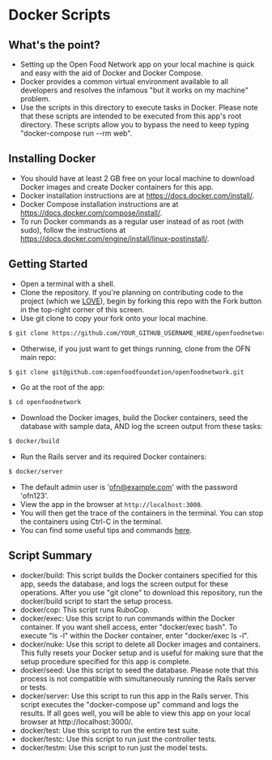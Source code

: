 # Docker Scripts

## What's the point?
* Setting up the Open Food Network app on your local machine is quick and easy with the aid of Docker and Docker Compose.
* Docker provides a common virtual environment available to all developers and resolves the infamous "but it works on my machine" problem.
* Use the scripts in this directory to execute tasks in Docker.  Please note that these scripts are intended to be executed from this app's root directory.  These scripts allow you to bypass the need to keep typing "docker-compose run --rm web".

## Installing Docker
* You should have at least 2 GB free on your local machine to download Docker images and create Docker containers for this app.
* Docker installation instructions are at https://docs.docker.com/install/.
* Docker Compose installation instructions are at https://docs.docker.com/compose/install/.
* To run Docker commands as a regular user instead of as root (with sudo), follow the instructions at https://docs.docker.com/engine/install/linux-postinstall/.

## Getting Started
* Open a terminal with a shell.
* Clone the repository. If you're planning on contributing code to the project (which we [LOVE](CONTRIBUTING.md)), begin by forking this repo with the Fork button in the top-right corner of this screen.
* Use git clone to copy your fork onto your local machine.
```sh
$ git clone https://github.com/YOUR_GITHUB_USERNAME_HERE/openfoodnetwork
```
* Otherwise, if you just want to get things running, clone from the OFN main repo:

```sh
$ git clone git@github.com:openfoodfoundation/openfoodnetwork.git
```
* Go at the root of the app:

```sh
$ cd openfoodnetwork
```
* Download the Docker images, build the Docker containers, seed the database with sample data, AND log the screen output from these tasks:
```sh
$ docker/build
```
* Run the Rails server and its required Docker containers:

```sh
$ docker/server
```
* The default admin user is 'ofn@example.com' with the password 'ofn123'.
* View the app in the browser at `http://localhost:3000`.
* You will then get the trace of the containers in the terminal. You can stop the containers using Ctrl-C in the terminal.
* You can find some useful tips and commands [here](https://github.com/openfoodfoundation/openfoodnetwork/wiki/Docker:-useful-tips-and-commands).

## Script Summary
* docker/build: This script builds the Docker containers specified for this app, seeds the database, and logs the screen output for these operations.  After you use "git clone" to download this repository, run the docker/build script to start the setup process.
* docker/cop: This script runs RuboCop.
* docker/exec: Use this script to run commands within the Docker container.  If you want shell access, enter "docker/exec bash".  To execute "ls -l" within the Docker container, enter "docker/exec ls -l".
* docker/nuke: Use this script to delete all Docker images and containers.  This fully resets your Docker setup and is useful for making sure that the setup procedure specified for this app is complete.
* docker/seed: Use this script to seed the database.  Please note that this process is not compatible with simultaneously running the Rails server or tests.
* docker/server: Use this script to run this app in the Rails server.  This script executes the "docker-compose up" command and logs the results.  If all goes well, you will be able to view this app on your local browser at http://localhost:3000/.
* docker/test: Use this script to run the entire test suite.
* docker/testc: Use this script to run just the controller tests.
* docker/testm: Use this script to run just the model tests.
